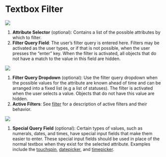 # Textbox Filter

  ![](./img/multi-textbox-filter-callout.png)
  1. **Attribute Selector** (optional): Contains a list of the possible attributes by which to filter.
  1. **Filter Query Field**: The user’s filter query is entered here. Filters may be activated as the user types, or if that is not possible, when the user presses the “enter” key. When the filter is activated, all objects that do not have a match to the value in this field are hidden.

  ![](./img/dropdown-textbox-filter.png)
  1. **Filter Query Dropdown** (optional): Use the filter query dropdown when the possible values for the attribute are known ahead of time and can be arranged into a fixed list (e.g a list of statuses). The filter is activated when the user selects a value. Objects that do not have this value are hidden.
  1. **Active Filters**:  See [filter](http://www.patternfly.org/pattern-library/forms-and-controls/filter/) for a description of active filters and their behavior.

  ![](./img/alternate-textbox-filter.png)
  1. **Special Query Field** (optional): Certain types of values, such as numerals, dates, and times, have special input fields that make them easier to enter. These special input fields should be used in place of the normal textbox when they exist for the selected attribute. Examples include the [touchspin](http://www.patternfly.org/pattern-library/widgets/#bootstrap-touchspin), [datepicker](http://www.patternfly.org/pattern-library/widgets/#bootstrap-datepicker), and [timepicker](http://www.patternfly.org/pattern-library/widgets/#timepicker).
